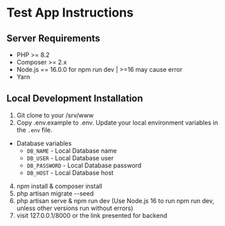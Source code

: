 #  Test App Instructions

## Server Requirements

- PHP >= 8.2
- Composer >= 2.x
- Node.js == 16.0.0 for npm run dev | >=16 may cause error
- Yarn

## Local Development Installation

1. Git clone to your /srv/www 
2. Copy .env.example to .env. Update your local environment variables in the `.env` file. 

- Database variables
  - `DB_NAME` - Local Database name
  - `DB_USER` - Local Database user
  - `DB_PASSWORD` - Local Database password
  - `DB_HOST` - Local Database host

4. npm install & composer install
5. php artisan migrate --seed
6. php artisan serve & npm run dev (Use Node.js 16 to run npm run dev, unless other versions run without errors)
7. visit 127.0.0.1/8000 or the link presented for backend